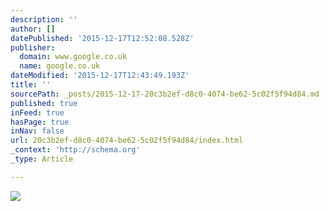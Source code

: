 ```yaml
---
description: ''
author: []
datePublished: '2015-12-17T12:52:08.528Z'
publisher:
  domain: www.google.co.uk
  name: google.co.uk
dateModified: '2015-12-17T12:43:49.193Z'
title: ''
sourcePath: _posts/2015-12-17-20c3b2ef-d8c0-4074-be62-5c02f5f94d84.md
published: true
inFeed: true
hasPage: true
inNav: false
url: 20c3b2ef-d8c0-4074-be62-5c02f5f94d84/index.html
_context: 'http://schema.org'
_type: Article

---
```

![](http://andyflavoured.co.uk/wp-content/uploads/2012/01/Desert-Island.jpg)